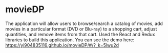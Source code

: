 # movieDP
The application will allow users to browse/search a catalog of movies, add movies in a particular format (DVD or Blu-ray) to a shopping cart, adjust quantities, and remove items from that cart. Used the React and Redux libraries to build this application. 
You can see the demo here: https://yi904835116.github.io/movieDP/#/?_k=5lwu2d
